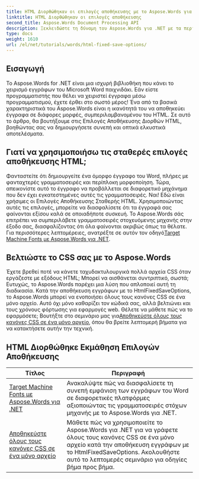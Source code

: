```yaml
---
title: HTML Διορθώθηκαν οι επιλογές αποθήκευσης με το Aspose.Words για .NET
linktitle: HTML Διορθώθηκαν οι επιλογές αποθήκευσης
second_title: Aspose.Words Document Processing API
description: Ξεκλειδώστε τη δύναμη του Aspose.Words για .NET με τα περιεκτικά μας σεμινάρια επιλογών αποθήκευσης HTML Fixed Save. Μάθετε να βελτιστοποιείτε τη ροή εργασίας του εγγράφου σας.
type: docs
weight: 1610
url: /el/net/tutorials/words/html-fixed-save-options/
---
```

## Εισαγωγή

Το Aspose.Words for .NET είναι μια ισχυρή βιβλιοθήκη που κάνει το χειρισμό εγγράφων του Microsoft Word παιχνιδάκι. Εάν είστε προγραμματιστής που θέλει να χειριστεί έγγραφα μέσω προγραμματισμού, έχετε έρθει στο σωστό μέρος! Ένα από τα βασικά χαρακτηριστικά του Aspose.Words είναι η ικανότητά του να αποθηκεύει έγγραφα σε διάφορες μορφές, συμπεριλαμβανομένου του HTML. Σε αυτό το άρθρο, θα βουτήξουμε στις Επιλογές Αποθήκευσης Διορθών HTML, βοηθώντας σας να δημιουργήσετε συνεπή και οπτικά ελκυστικά αποτελέσματα.

## Γιατί να χρησιμοποιήσω τις σταθερές επιλογές αποθήκευσης HTML;

 Φανταστείτε ότι δημιουργείτε ένα όμορφο έγγραφο του Word, πλήρες με φανταχτερές γραμματοσειρές και περίπλοκη μορφοποίηση. Τώρα, απεικονίστε αυτό το έγγραφο να προβάλλεται σε διαφορετικό μηχάνημα που δεν έχει εγκατεστημένες αυτές τις γραμματοσειρές. Ναι! Εδώ είναι χρήσιμες οι Επιλογές Αποθήκευσης Σταθερής HTML. Χρησιμοποιώντας αυτές τις επιλογές, μπορείτε να διασφαλίσετε ότι τα έγγραφά σας φαίνονται εξίσου καλά σε οποιαδήποτε συσκευή. Το Aspose.Words σάς επιτρέπει να συμπεριλάβετε γραμματοσειρές στοχευόμενης μηχανής στην έξοδο σας, διασφαλίζοντας ότι όλα φαίνονται ακριβώς όπως τα θέλατε. Για περισσότερες λεπτομέρειες, ανατρέξτε σε αυτόν τον οδηγό[Target Machine Fonts με Aspose.Words για .NET](./target-machine-font/).

## Βελτιώστε το CSS σας με το Aspose.Words

 Έχετε βρεθεί ποτέ να κάνετε ταχυδακτυλουργικά πολλά αρχεία CSS όταν εργάζεστε με εξόδους HTML; Μπορεί να αισθάνεται συντριπτικό, σωστά; Ευτυχώς, το Aspose.Words παρέχει μια λύση που απλοποιεί αυτή τη διαδικασία. Κατά την αποθήκευση εγγράφων με το HtmlFixedSaveOptions, το Aspose.Words μπορεί να ενοποιήσει όλους τους κανόνες CSS σε ένα μόνο αρχείο. Αυτό όχι μόνο καθαρίζει τον κώδικά σας, αλλά βελτιώνει και τους χρόνους φόρτωσης για εφαρμογές web. Θέλετε να μάθετε πώς να το εφαρμόσετε; Βουτήξτε στο σεμινάριο μας για[Αποθηκεύστε όλους τους κανόνες CSS σε ένα μόνο αρχείο](./save-all-css-rules-in-single-file/), όπου θα βρείτε λεπτομερή βήματα για να κατακτήσετε αυτήν την τεχνική.

 ## HTML Διορθώθηκε Εκμάθηση Επιλογών Αποθήκευσης
| Τίτλος | Περιγραφή |
| --- | --- |
| [Target Machine Fonts με Aspose.Words για .NET](./target-machine-font/) | Ανακαλύψτε πώς να διασφαλίσετε τη συνεπή εμφάνιση των εγγράφων του Word σε διαφορετικές πλατφόρμες αξιοποιώντας τις γραμματοσειρές στόχων μηχανής με το Aspose.Words για .NET. |
| [Αποθηκεύστε όλους τους κανόνες CSS σε ένα μόνο αρχείο](./save-all-css-rules-in-single-file/) | Μάθετε πώς να χρησιμοποιείτε το Aspose.Words για .NET για να γράφετε όλους τους κανόνες CSS σε ένα μόνο αρχείο κατά την αποθήκευση εγγράφων με το HtmlFixedSaveOptions. Ακολουθήστε αυτό το λεπτομερές σεμινάριο για οδηγίες βήμα προς βήμα. |